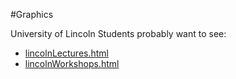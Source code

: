 #Graphics

University of Lincoln Students probably want to see:
- [lincolnLectures.html](lincolnLectures.html)
- [lincolnWorkshops.html](lincolnWorkshops.html)
